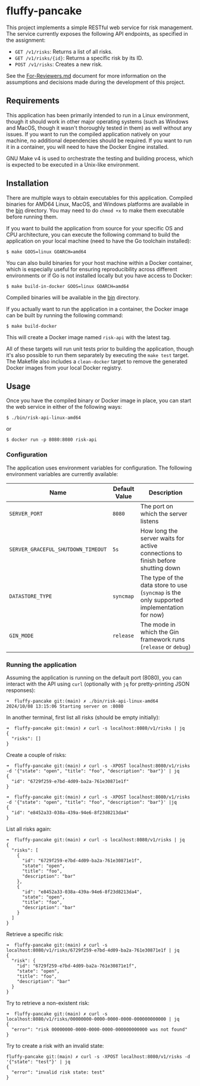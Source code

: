 # fluffy-pancake

This project implements a simple RESTful web service for risk management. The service currently exposes the following
API endpoints, as specified in the assignment:
- `GET /v1/risks`: Returns a list of all risks.
- `GET /v1/risks/{id}`: Returns a specific risk by its ID.
- `POST /v1/risks`: Creates a new risk.

See the [For-Reviewers.md](./For-Reviewers.md) document for more information on the assumptions and decisions made
during the development of this project.

## Requirements

This application has been primarily intended to run in a Linux environment, though it should work in other major
operating systems (such as Windows and MacOS, though it wasn't thoroughly tested in them) as well without any issues.
If you want to run the compiled application natively on your machine, no additional dependencies should be required. If
you want to run it in a container, you will need to have the Docker Engine installed.

GNU Make v4 is used to orchestrate the testing and building process, which is expected to be executed in a Unix-like
environment.

## Installation

There are multiple ways to obtain executables for this application. Compiled binaries for AMD64 Linux, MacOS, and
Windows platforms are available in the [bin](./bin/) directory. You may need to do `chmod +x` to make them executable
before running them.

If you want to build the application from source for your specific OS and CPU architecture, you can execute the
following command to build the application on your local machine (need to have the Go toolchain installed):

```shell
$ make GOOS=linux GOARCH=amd64
```

You can also build binaries for your host machine within a Docker container, which is especially useful for ensuring reproducibility across different environments or if Go is not installed locally but you have access to Docker:

```shell
$ make build-in-docker GOOS=linux GOARCH=amd64
```

Compiled binaries will be available in the [bin](./bin/) directory.

If you actually want to run the application in a container, the Docker image can be built by running the following
command:

```shell
$ make build-docker
```

This will create a Docker image named `risk-api` with the latest tag.

All of these targets will run unit tests prior to building the application, though it's also possible to run them
separately by executing the `make test` target.  The Makefile also includes a `clean-docker` target to remove the
generated Docker images from your local Docker registry.

## Usage

Once you have the compiled binary or Docker image in place, you can start the web service in either of the following
ways:

```shell
$ ./bin/risk-api-linux-amd64
```

or

```shell
$ docker run -p 8080:8080 risk-api
```

### Configuration

The application uses environment variables for configuration. The following environment variables are currently
available:

Name                               | Default Value | Description
-----------------------------------|---------------|-----------------
`SERVER_PORT`                      | `8080`        | The port on which the server listens
`SERVER_GRACEFUL_SHUTDOWN_TIMEOUT` | `5s`          | How long the server waits for active connections to finish before shutting down
`DATASTORE_TYPE`                   | `syncmap`     | The type of the data store to use (`syncmap` is the only supported implementation for now)
`GIN_MODE`                         | `release`     | The mode in which the Gin framework runs (`release` or `debug`)

### Running the application

Assuming the application is running on the default port (8080), you can interact with the API using `curl` (optionally
with `jq` for pretty-printing JSON responses):

```
➜  fluffy-pancake git:(main) ✗ ./bin/risk-api-linux-amd64
2024/10/08 13:15:06 Starting server on :8080
```

In another terminal, first list all risks (should be empty initially):

```
➜  fluffy-pancake git:(main) ✗ curl -s localhost:8080/v1/risks | jq
{
  "risks": []
}
```

Create a couple of risks:

```
➜  fluffy-pancake git:(main) ✗ curl -s -XPOST localhost:8080/v1/risks -d '{"state": "open", "title": "foo", "description": "bar"}' | jq
{
  "id": "6729f259-e7bd-4d09-ba2a-761e30871e1f"
}
```

```
➜  fluffy-pancake git:(main) ✗ curl -s -XPOST localhost:8080/v1/risks -d '{"state": "open", "title": "foo", "description": "bar"}' |jq
{
  "id": "e8452a33-038a-439a-94e6-8f23d8213da4"
}
```

List all risks again:

```
➜  fluffy-pancake git:(main) ✗ curl -s localhost:8080/v1/risks | jq                                                               
{
  "risks": [
    {
      "id": "6729f259-e7bd-4d09-ba2a-761e30871e1f",
      "state": "open",
      "title": "foo",
      "description": "bar"
    },
    {
      "id": "e8452a33-038a-439a-94e6-8f23d8213da4",
      "state": "open",
      "title": "foo",
      "description": "bar"
    }
  ]
}
```

Retrieve a specific risk:

```
➜  fluffy-pancake git:(main) ✗ curl -s localhost:8080/v1/risks/6729f259-e7bd-4d09-ba2a-761e30871e1f | jq
{
  "risk": {
    "id": "6729f259-e7bd-4d09-ba2a-761e30871e1f",
    "state": "open",
    "title": "foo",
    "description": "bar"
  }
}
```

Try to retrieve a non-existent risk:

```
➜  fluffy-pancake git:(main) ✗ curl -s localhost:8080/v1/risks/00000000-0000-0000-0000-000000000000 | jq
{
  "error": "risk 00000000-0000-0000-0000-000000000000 was not found"
}
```

Try to create a risk with an invalid state:

```
fluffy-pancake git:(main) ✗ curl -s -XPOST localhost:8080/v1/risks -d '{"state": "test"}' | jq
{
  "error": "invalid risk state: test"
}
```
